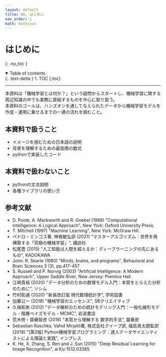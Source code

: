 ```yaml
---
layout: default
title: 00, はじめに
nav_order: 1
math: mathjax3
---
```


# はじめに
{: .no_toc }

<details open markdown="block">
  <summary>
    Table of contents
  </summary>
  {: .text-delta }
1. TOC
{:toc}
</details>

---


本資料は「機械学習とは何か？」という疑問からスタートし、機械学習に関する周辺知識の中でも実務に直結するものを中心に取り扱う。  
本資料のゴールは、ハンズオンを通して与えられたデータから機械学習モデルを作成・運用に乗せるまでの一連の流れを掴むこと。  

## 本資料で扱うこと

- イメージを掴むための日本語の説明
- 背景を理解するための最低限の数式
- pythonで実装したコード

## 本資料で扱わないこと

- pythonの文法説明
- 各種ライブラリの使い方

## 参考文献

- D. Poole, A. Mackworth and R. Goebel (1998) "Computational Intelligence: A Logical Approach", New York: Oxford University Press.
- T. Mitchell (1997) "Machine Learning", New York: McGraw Hill.
- ペドロ・ミンゴス著, 神嶌敏弘訳 (2021) "マスターアルゴリズム：世界を再構築する「究極の機械学習」", 講談社
- 松尾豊 (2015) "人工知能は人間を超えるか：ディープラーニングの先にあるもの", KADOKAWA
- John. R. Searle (1980) "Minds, brains, and programs", Behavioral and Brain Sciences 3 (3), pp.417-457
- S. Russell and P. Norvig (2003) "Artificial Intelligence: A Modern Approach", Upper Saddle River, New Jersey: Prentice Hall.
- 江崎貴裕 (2020) "データ分析のための数理モデル入門：本質をとらえた分析のために", ソシム
- 竹村彰通 (2020) "新装改訂版 現代数理統計学", 学術図書
- 加藤公一 (2018) "機械学習のエッセンス", SBクリエイティブ
- 久保拓弥 (2012) "データ解析のための統計モデリング入門：一般化線形モデル・階層ベイズモデル・MCMC", 岩波書店
- 荒木修・齋藤智彦 (2016) "本質から理解する 数学的手法", 裳華房
- Sebastian Raschka, Vahid Mirjalili著, 株式会社クイープ訳, 福島真太朗監訳 (2018) "[第2版] Python機械学習プログラミング：達人データサイエンティストによる理論と実践", インプレス
- K. He, X. Zhang, S. Ren and J. Sun (2015) "Deep Residual Learning for Image Recognition", arXiv:1512.03385 